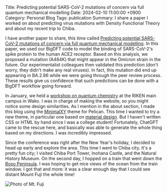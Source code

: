 Title: Predicting potential SARS-CoV-2 mutations of concern via full quantum mechanical modelling
Date: 2024-02-10 11:00:00 +0900
Category: Personal Blog
Tags: publication
Summary: I share a paper I worked on about predicting virus mutations with Density Functional Theory and about my recent trip to Chiba.

I have another paper to share, this time called [Predicting potential SARS-CoV-2 mutations of concern via full quantum mechanical modelling](https://doi.org/10.1098/rsif.2023.0614). In this paper, we used our BigDFT code to model the binding of SARS-CoV-2's spike protein to the human ACE2 receptor. Based on this analysis, we proposed a mutation (A484K) that might appear in the Omicron strain in the future. Our experimentalist colleagues then validated this prediction (don't worry, they didn't make any real viruses). In fact, this mutation did end up appearing in BA.2.86 while we were going through the peer review process. These results give us confidence that such predictions can be done with a BigDFT workflow going forward.

In January, we held a [workshop on quantum chemistry](https://molsc.riken.jp/mpqcp2024_ws_en.html) at the RIKEN main campus in Wako. I was in charge of making the website, so you might notice some design similarities. As I mention in the about section, I made this blog using the [MinimalXY](https://github.com/petrnohejl/MinimalXY) theme for Pelican. This time I wanted to try a new theme, in particular one based on [material design](https://en.wikipedia.org/wiki/Material_Design). But I haven't written CSS or HTML by hand since I was a college student! Fortunately, ChatGPT came to the rescue here, and basically was able to generate the whole thing based on my directions. I was incredibly impressed.

Since the conference was right after the New Year's holiday, I decided to head up early and explore the area. This time I went to Chiba city. It's a pretty fun city; I visited Chiba Port Tower, Inohana Castle, and the Natural History Museum. On the second day, I hopped on a train that went down the [Boso Peninsula](https://en.wikipedia.org/wiki/B%C5%8Ds%C5%8D_Peninsula). I was hoping to get nice views of the ocean from the train window. I got that and more: it was a clear enough day that I could see distant Mount Fuji the whole time!

![Photo of Mt. Fuji]({attach}assets/IMG_0370.jpg)
